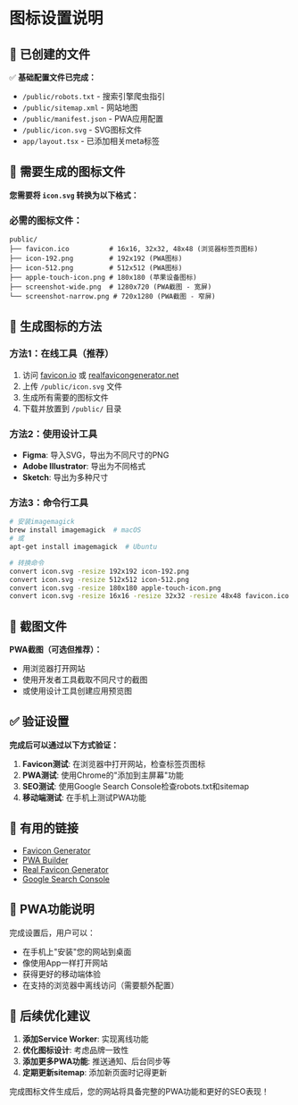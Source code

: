 # 图标设置说明

## 📁 已创建的文件

✅ **基础配置文件已完成：**
- `/public/robots.txt` - 搜索引擎爬虫指引
- `/public/sitemap.xml` - 网站地图
- `/public/manifest.json` - PWA应用配置
- `/public/icon.svg` - SVG图标文件
- `app/layout.tsx` - 已添加相关meta标签

## 🎨 需要生成的图标文件

**您需要将 `icon.svg` 转换为以下格式：**

### 必需的图标文件：
```
public/
├── favicon.ico          # 16x16, 32x32, 48x48 (浏览器标签页图标)
├── icon-192.png         # 192x192 (PWA图标)
├── icon-512.png         # 512x512 (PWA图标)
├── apple-touch-icon.png # 180x180 (苹果设备图标)
├── screenshot-wide.png  # 1280x720 (PWA截图 - 宽屏)
└── screenshot-narrow.png # 720x1280 (PWA截图 - 窄屏)
```

## 🔧 生成图标的方法

### 方法1：在线工具（推荐）
1. 访问 [favicon.io](https://favicon.io/favicon-converter/) 或 [realfavicongenerator.net](https://realfavicongenerator.net/)
2. 上传 `/public/icon.svg` 文件
3. 生成所有需要的图标文件
4. 下载并放置到 `/public/` 目录

### 方法2：使用设计工具
- **Figma**: 导入SVG，导出为不同尺寸的PNG
- **Adobe Illustrator**: 导出为不同格式
- **Sketch**: 导出为多种尺寸

### 方法3：命令行工具
```bash
# 安装imagemagick
brew install imagemagick  # macOS
# 或
apt-get install imagemagick  # Ubuntu

# 转换命令
convert icon.svg -resize 192x192 icon-192.png
convert icon.svg -resize 512x512 icon-512.png
convert icon.svg -resize 180x180 apple-touch-icon.png
convert icon.svg -resize 16x16 -resize 32x32 -resize 48x48 favicon.ico
```

## 📸 截图文件

**PWA截图（可选但推荐）：**
- 用浏览器打开网站
- 使用开发者工具截取不同尺寸的截图
- 或使用设计工具创建应用预览图

## ✅ 验证设置

**完成后可以通过以下方式验证：**

1. **Favicon测试**: 在浏览器中打开网站，检查标签页图标
2. **PWA测试**: 使用Chrome的"添加到主屏幕"功能
3. **SEO测试**: 使用Google Search Console检查robots.txt和sitemap
4. **移动端测试**: 在手机上测试PWA功能

## 🔗 有用的链接

- [Favicon Generator](https://favicon.io/favicon-converter/)
- [PWA Builder](https://www.pwabuilder.com/)
- [Real Favicon Generator](https://realfavicongenerator.net/)
- [Google Search Console](https://search.google.com/search-console)

## 📱 PWA功能说明

完成设置后，用户可以：
- 在手机上"安装"您的网站到桌面
- 像使用App一样打开网站
- 获得更好的移动端体验
- 在支持的浏览器中离线访问（需要额外配置）

## 🚀 后续优化建议

1. **添加Service Worker**: 实现离线功能
2. **优化图标设计**: 考虑品牌一致性
3. **添加更多PWA功能**: 推送通知、后台同步等
4. **定期更新sitemap**: 添加新页面时记得更新

完成图标文件生成后，您的网站将具备完整的PWA功能和更好的SEO表现！ 